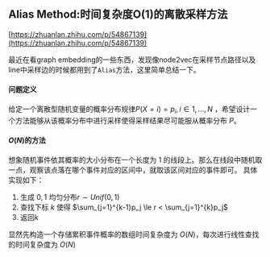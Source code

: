 ## Alias Method:时间复杂度O(1)的离散采样方法

[https://zhuanlan.zhihu.com/p/54867139](https://zhuanlan.zhihu.com/p/54867139)

最近在看graph embedding的一些东西，发现像node2vec在采样节点路径以及line中采样边的时候都用到了`Alias`方法，这里简单总结一下。

#### 问题定义

给定一个离散型随机变量的概率分布规律$P(X = i) = p_i,i \in 1,...,N$  ，希望设计一个方法能够从该概率分布中进行采样使得采样结果尽可能服从概率分布 $P$。

#### $O(N)$的方法

想象随机事件依其概率的大小分布在一个长度为 $1$ 的线段上。那么在线段中随机取一点，观察该点落在哪个事件对应的区间中，就取该区间对应的事件即可。 具体实现如下：

1. 生成 $0,1$ 均匀分布$r \sim Unif(0,1)$
2. 查找下标 $k$ 使得 $\sum_{j=1}^{k-1}p_j \le r <  \sum_{j=1}^{k}p_j$
3. 返回$k$

显然先构造一个存储累积事件概率的数组时间复杂度为 $O(N)$，每次进行线性查找的时间复杂度为 $O(N)$


